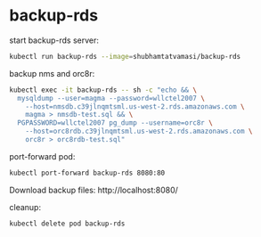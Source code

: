 # backup-rds

start backup-rds server:
```bash
kubectl run backup-rds --image=shubhamtatvamasi/backup-rds
```

backup nms and orc8r:
```bash
kubectl exec -it backup-rds -- sh -c "echo && \
  mysqldump --user=magma --password=wllctel2007 \
    --host=nmsdb.c39jlnqmtsml.us-west-2.rds.amazonaws.com \
    magma > nmsdb-test.sql && \
  PGPASSWORD=wllctel2007 pg_dump --username=orc8r \
    --host=orc8rdb.c39jlnqmtsml.us-west-2.rds.amazonaws.com \
    orc8r > orc8rdb-test.sql"
```

port-forward pod:
```bash
kubectl port-forward backup-rds 8080:80
```

Download backup files: http://localhost:8080/

cleanup:
```bash
kubectl delete pod backup-rds
```

